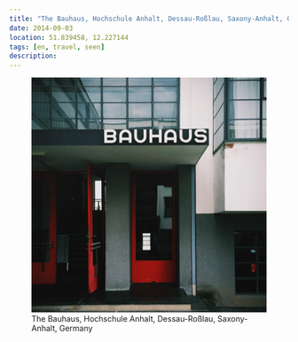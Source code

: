 ```yaml
---
title: "The Bauhaus, ‎⁨Hochschule Anhalt⁩, ⁨Dessau-Roßlau⁩, ⁨Saxony-Anhalt⁩, ⁨Germany⁩"
date: 2014-09-03
location: 51.839458, 12.227144
tags: [en, travel, seen]
description: 
---
```


<figure>
  <img src="/assets/img/2014-09-03-the-bauhaus-hochschule-anhalt-dessau-ro-lau-saxony-anhalt-germany.jpeg" alt="The Bauhaus, ‎⁨Hochschule Anhalt⁩, ⁨Dessau-Roßlau⁩, ⁨Saxony-Anhalt⁩, ⁨Germany⁩">
  <figcaption>The Bauhaus, ‎⁨Hochschule Anhalt⁩, ⁨Dessau-Roßlau⁩, ⁨Saxony-Anhalt⁩, ⁨Germany⁩</figcaption>
</figure>
